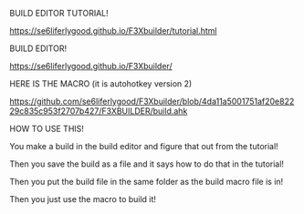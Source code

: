 BUILD EDITOR TUTORIAL!

https://se6liferlygood.github.io/F3Xbuilder/tutorial.html



BUILD EDITOR!

https://se6liferlygood.github.io/F3Xbuilder/



HERE IS THE MACRO (it is autohotkey version 2)

https://github.com/se6liferlygood/F3Xbuilder/blob/4da11a5001751af20e82229c835c953f2707b427/F3XBUILDER/build.ahk



HOW TO USE THIS!

You make a build in the build editor and figure that out from the tutorial! 

Then you save the build as a file and it says how to do that in the tutorial!

Then you put the build file in the same folder as the build macro file is in!

Then you just use the macro to build it!
